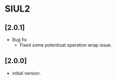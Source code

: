<!--
 * @Author: Chay Guo changyi.guo@nxp.com
 * @Date: 2025-03-27 20:52:29
 * @LastEditors: Chay Guo changyi.guo@nxp.com
 * @LastEditTime: 2025-04-17 17:19:21
 * @FilePath: \sdk-next\mcuxsdk\devices\MCX\MCXE\MCXE31B\drivers\doxygen\ChangeLog_siul2.md
 * @Description: 这是默认设置,请设置`customMade`, 打开koroFileHeader查看配置 进行设置: https://github.com/OBKoro1/koro1FileHeader/wiki/%E9%85%8D%E7%BD%AE
-->
# SIUL2
## [2.0.1]

- Bug fix
  - Fixed some potentioal operation wrap issue.
## [2.0.0]

- initial version.